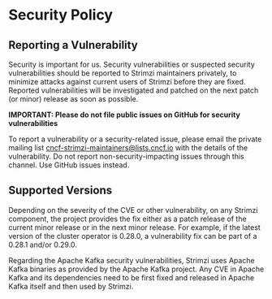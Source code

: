 # Security Policy

## Reporting a Vulnerability

Security is important for us. 
Security vulnerabilities or suspected security vulnerabilities should be reported to Strimzi maintainers privately, to minimize attacks against current users of Strimzi before they are fixed. 
Reported vulnerabilities will be investigated and patched on the next patch (or minor) release as soon as possible.

**IMPORTANT: Please do not file public issues on GitHub for security vulnerabilities**

To report a vulnerability or a security-related issue, please email the private mailing list [cncf-strimzi-maintainers@lists.cncf.io](mailto:cncf-strimzi-maintainers@lists.cncf.io) with the details of the vulnerability.
Do not report non-security-impacting issues through this channel.
Use GitHub issues instead.

## Supported Versions

Depending on the severity of the CVE or other vulnerability, on any Strimzi component, the project provides the fix either as a patch release of the current minor release or in the next minor release.
For example, if the latest version of the cluster operator is 0.28.0, a vulnerability fix can be part of a 0.28.1 and/or 0.29.0.

Regarding the Apache Kafka security vulnerabilities, Strimzi uses Apache Kafka binaries as provided by the Apache Kafka project.
Any CVE in Apache Kafka and its dependencies need to be first fixed and released in Apache Kafka itself and then used by Strimzi.
